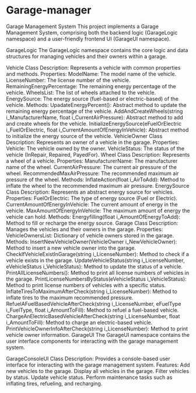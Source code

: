 # Garage-manager
Garage Management System
This project implements a Garage Management System, comprising both the backend logic (GarageLogic namespace) and a user-friendly frontend UI (GarageUI namespace).

GarageLogic
The GarageLogic namespace contains the core logic and data structures for managing vehicles and their owners within a garage.

Vehicle Class
Description: Represents a vehicle with common properties and methods.
Properties:
ModelName: The model name of the vehicle.
LicenseNumber: The license number of the vehicle.
RemainingEnergyPercentage: The remaining energy percentage of the vehicle.
WheelsList: The list of wheels attached to the vehicle.
EnergySource: The energy source (fuel-based or electric-based) of the vehicle.
Methods:
UpadateEnergyPercent(): Abstract method to update the remaining energy percentage of the vehicle.
AddAndCreateWheels(string i_ManufacturerName, float i_CurrentAirPressure): Abstract method to add and create wheels for the vehicle.
InitializeEnergySource(eFuelOrElectric i_FuelOrElectric, float i_CurrentAmountOfEnergyInVehicle): Abstract method to initialize the energy source of the vehicle.
VehicleOwner Class
Description: Represents an owner of a vehicle in the garage.
Properties:
Vehicle: The vehicle owned by the owner.
VehicleStatus: The status of the vehicle (InRepair, Repaired, PayedFor).
Wheel Class
Description: Represents a wheel of a vehicle.
Properties:
ManufacturerName: The manufacturer name of the wheel.
CurrentAirPressure: The current air pressure of the wheel.
RecommendedMaxAirPressure: The recommended maximum air pressure of the wheel.
Methods:
InflateAction(float i_AirToAdd): Method to inflate the wheel to the recommended maximum air pressure.
EnergySource Class
Description: Represents an abstract energy source for vehicles.
Properties:
FuelOrElectric: The type of energy source (Fuel or Electric).
CurrentAmountOfEnergyInVehicle: The current amount of energy in the vehicle.
MaxAmountOfEnergyInVehicle: The maximum amount of energy the vehicle can hold.
Methods:
Energyfilling(float i_AmountOfEnergyToAdd): Method to fill or recharge the energy source.
Garage Class
Description: Manages the vehicles and their owners in the garage.
Properties:
VehicleOwnersList: Dictionary of vehicle owners stored in the garage.
Methods:
InsertNewVehicleOwner(VehicleOwner i_NewVehicleOwner): Method to insert a new vehicle owner into the garage.
CheckIfVehicleExistInGarage(string i_LicenseNumber): Method to check if a vehicle exists in the garage.
UpdateVehicleStatus(string i_LicenseNumber, eVehicleStatus i_VehicleStatus): Method to update the status of a vehicle.
PrintAllLicenseNumbers(): Method to print all license numbers of vehicles in the garage.
PrintLicenseNumbersByStatus(eVehicleStatus i_VehicleStatus): Method to print license numbers of vehicles with a specific status.
InflateTiresToMaximumAfterCheck(string i_LicenseNumber): Method to inflate tires to the maximum recommended pressure.
RefuelAFuelBasedVehicleAfterCheck(string i_LicenseNumber, eFuelType i_FuelType, float i_AmountToFill): Method to refuel a fuel-based vehicle.
ChargeAnElectricBasedVehicleAfterCheck(string i_LicenseNumber, float i_AmountToFill): Method to charge an electric-based vehicle.
PrintVehicleOwnerInfoAfterCheck(string i_LicenseNumber): Method to print vehicle owner information.
GarageUI
The GarageUI namespace contains the user interface components for interacting with the garage management system.

GarageConsoleUI Class
Description: Provides a console-based user interface for interacting with the garage management system.
Features:
Add new vehicles to the garage.
Display all vehicles in the garage.
Filter vehicles by status.
Update vehicle status.
Perform maintenance tasks such as inflating tires, refueling, and recharging.
